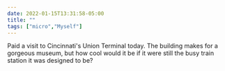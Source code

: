 ```yaml
---
date: 2022-01-15T13:31:58-05:00
title: ""
tags: ["micro","Myself"]
---
```

Paid a visit to Cincinnati's Union Terminal today. The building makes for a gorgeous museum, but how cool would it be if it were still the busy train station it was designed to be?
